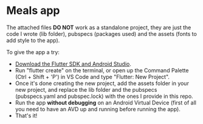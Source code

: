 # Meals app
The attached files **DO NOT** work as a standalone project, they are just the code I wrote (lib folder), pubspecs (packages used) and the assets (fonts to add style to the app).  

To give the app a try:
-  [Download the Flutter SDK and Android Studio](https://docs.flutter.dev/get-started/install).
-  Run "flutter create" on the terminal, or open up the Command Palette (Ctrl + Shift + 'P') in VS Code and type "Flutter: New Project".
-  Once it's done creating the new project, add the assets folder in your new project, and replace the lib folder and the pubspecs (pubspecs.yaml and pubspec.lock) with the ones I provide in this repo.
-  Run the app **without debugging** on an Android Virtual Device (first of all you need to have an AVD up and running before running the app).
-  That's it!    
                                        
